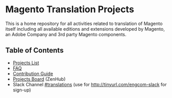 # Magento Translation Projects

This is a home repository for all activities related to translation of Magento itself including all available editions and extensions developed by Magento, an Adobe Company and 3rd party Magento components.

## Table of Contents

* [Projects List](docs/PROJECTS.md)
* [FAQ](docs/FAQ.md)
* [Contribution Guide](docs/contributions-guide.md)
* [Projects Board](https://tinyurl.com/magento-i18n-board) (ZenHub)
* Slack Channel [#translations](https://magentocommeng.slack.com/messages/CD97DKBHS) (use for http://tinyurl.com/engcom-slack for sign-up)